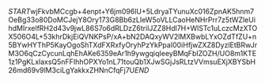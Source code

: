 $START$wjFkvbMCcgb+4enpt+Y6jm096lU+5LdryaTYunuXc016ZpnAK5hnm7OeBg33o80DoMCJejY8Ory173G8Bb6zLIeW5oVLLCaoHeNHrPrr7z5tWZleUihdMIrxelfRH2d43v9jwL86S7o6dRLDzZ6trilJZZ8Hdl7H+WlSTc1uLczcMzXTOX506O4L+53khrDkjEiQVNKPsP/xA+bN2DAQxyWV2lMXBwbLYxOZdTfZU+n5BYwHYThP5KayOgoShTXdFXRxfyOryhPzYkPpaI00iHfjwZXZ8DyzlEtBRwJrM3O6qCzCycunLqhEhAKe6359eAr1h9ywgqiqIeeyBMqFbIZOZH/UO8m1KTE1z1PgKLxlaxsQ5nFFIhhOPXYo1nL71touQb1XJwSGjJsRLtzVVmsuEXjXBYSbH26md69v9lM3ciLgYakkxZHNnCfqFj7U$END$